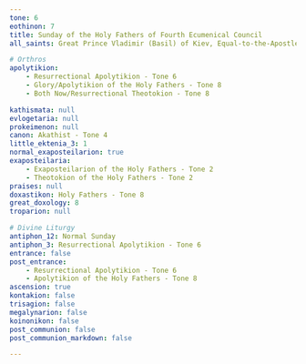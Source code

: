 ```yaml
---
tone: 6
eothinon: 7
title: Sunday of the Holy Fathers of Fourth Ecumenical Council
all_saints: Great Prince Vladimir (Basil) of Kiev, Equal-to-the-Apostles; Martyrs Kyrikos and his mother Julitta of Tarsus

# Orthros
apolytikion:
    - Resurrectional Apolytikion - Tone 6
    - Glory/Apolytikion of the Holy Fathers - Tone 8
    - Both Now/Resurrectional Theotokion - Tone 8

kathismata: null
evlogetaria: null
prokeimenon: null
canon: Akathist - Tone 4
little_ektenia_3: 1
normal_exaposteilarion: true
exaposteilaria:
    - Exaposteilarion of the Holy Fathers - Tone 2
    - Theotokion of the Holy Fathers - Tone 2
praises: null
doxastikon: Holy Fathers - Tone 8
great_doxology: 8
troparion: null

# Divine Liturgy
antiphon_12: Normal Sunday
antiphon_3: Resurrectional Apolytikion - Tone 6
entrance: false
post_entrance:
    - Resurrectional Apolytikion - Tone 6
    - Apolytikion of the Holy Fathers - Tone 8
ascension: true
kontakion: false
trisagion: false
megalynarion: false
koinonikon: false
post_communion: false
post_communion_markdown: false

---
```



